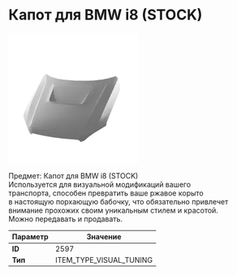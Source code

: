 # Капот для BMW i8 (STOCK)

![Item Image](../img/2597.webp?raw=true)

Предмет: Капот для BMW i8 (STOCK)<br>Используется для визуальной модификаций вашего<br>транспорта, способен превратить ваше ржавое корыто<br>в настоящую порхающую бабочку, что обязательно привлечет<br>внимание прохожих своим уникальным стилем и красотой.<br>Можно передавать и продавать.


| Параметр | Значение |
|----------|----------|
| **ID** | 2597 |
| **Тип** | ITEM_TYPE_VISUAL_TUNING |

